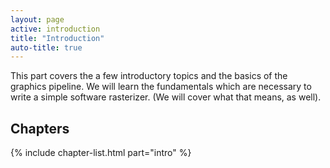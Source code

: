 ```yaml
---
layout: page
active: introduction
title: "Introduction"
auto-title: true
---
```


This part covers the a few introductory topics and the basics of the graphics pipeline.
We will learn the fundamentals which are necessary to write a simple software rasterizer.
(We will cover what that means, as well).

## Chapters

{% include chapter-list.html part="intro" %}

